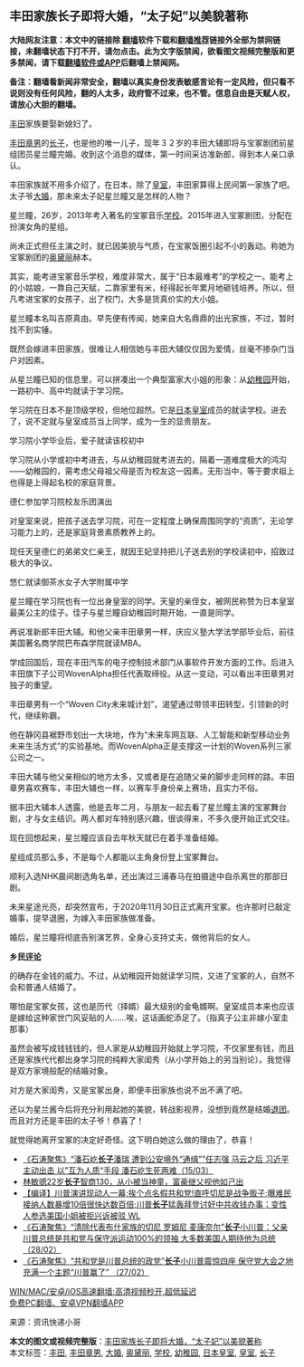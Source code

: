  <h2>丰田家族长子即将大婚，“太子妃”以美貌著称</h2> <p class="notice"><b>大陆网友注意：本文中的链接除 <a href="https://github.com/bannedbook/fanqiang" >翻墙</a>软件下载和<a href="https://github.com/killgcd/justmysocks/blob/master/README.md">翻墙推荐</a>链接外全部为禁网链接，未翻墙状态下打不开，请勿点击。此为文字版禁闻，欲看图文视频完整版和更多禁闻，请下载<a href="https://github.com/bannedbook/fanqiang">翻墙软件或APP</a>后翻墙上禁闻网。</p><p>备注：翻墙看新闻非常安全，翻墙以真实身份发表敏感言论有一定风险，但只看不说则没有任何风险，翻的人太多，政府管不过来，也不管。信息自由是天赋人权，请放心大胆的翻墙。</b></p>  <div class="entry"> <p id="conimg"><a href="https://www.bannedbook.org/bnews/tag/%e4%b8%b0%e7%94%b0/" class="st_tag internal_tag" rel="tag" title="标签 丰田 下的日志">丰田</a>家族要娶新媳妇了。</p> <p><a href="https://www.bannedbook.org/bnews/tag/%E4%B8%B0%E7%94%B0%E7%AB%A0%E7%94%B7/" class="st_tag internal_tag" rel="tag" title="标签 丰田章男 下的日志">丰田章男</a>的<a href="https://www.bannedbook.org/bnews/tag/%E9%95%BF%E5%AD%90/" class="st_tag internal_tag" rel="tag" title="标签 长子 下的日志">长子</a>，也是他的唯一儿子，现年３２岁的丰田大辅即将与宝冢剧团前星组团员星兰瞳完婚。收到这个消息的媒体，第一时间采访准新郎，得到本人亲口承认。</p> <p>丰田家族就不用多介绍了，在日本，除了<a href="https://www.bannedbook.org/bnews/tag/%E7%9A%87%E5%AE%A4/" class="st_tag internal_tag" rel="tag" title="标签 皇室 下的日志">皇室</a>，丰田家算得上民间第一家族了吧。太子爷<a href="https://www.bannedbook.org/bnews/tag/%E5%A4%A7%E5%A9%9A/" class="st_tag internal_tag" rel="tag" title="标签 大婚 下的日志">大婚</a>，那未来太子妃星兰瞳又是怎样的人物？</p> <p>星兰瞳，26岁，2013年考入著名的宝冢音乐<a href="https://www.bannedbook.org/bnews/tag/%e5%ad%a6%e6%a0%a1/" class="st_tag internal_tag" rel="tag" title="标签 学校 下的日志">学校</a>。2015年进入宝冢剧团，分配在扮演女角的星组。</p> <p>尚未正式担任主演之时，就已因美貌与气质，在宝冢饭圈引起不小的轰动。称她为宝冢剧团的<a href="https://www.bannedbook.org/bnews/tag/%E5%A5%A5%E9%BB%9B%E4%B8%BD/" class="st_tag internal_tag" rel="tag" title="标签 奥黛丽 下的日志">奥黛丽</a>赫本。</p> <p>其实，能考进宝冢音乐学校，难度非常大，属于“日本最难考”的学校之一。能考上的小姑娘，一靠自己天赋，二靠家里有米，经得起长年累月地砸钱培养。所以，但凡考进宝冢的女孩子，出了校门，大多是货真价实的大小姐。</p> <p>星兰瞳本名叫吉原真由。早先便有传闻，她来自大名鼎鼎的出光家族，不过，暂时找不到实锤。</p> <p>既然会嫁进丰田家族，很难让人相信她与丰田大辅仅仅因为爱情，丝毫不掺杂门当户对因素。</p> <p>从星兰瞳已知的信息里，可以拼凑出一个典型富家大小姐的形象：从<a href="https://www.bannedbook.org/bnews/tag/%E5%B9%BC%E7%A8%9A%E5%9B%AD/" class="st_tag internal_tag" rel="tag" title="标签 幼稚园 下的日志">幼稚园</a>开始，一路初中、高中均就读于学习院。</p>  <p>学习院在日本不是顶级学校，但地位超然。它是<a href="https://www.bannedbook.org/bnews/tag/%E6%97%A5%E6%9C%AC%E7%9A%87%E5%AE%A4/" class="st_tag internal_tag" rel="tag" title="标签 日本皇室 下的日志">日本皇室</a>成员的就读学校。进去了，说不定就与皇室成员当上同学，成为一生的显贵朋友。</p> <p>学习院小学毕业后，爱子就读该校初中</p> <p>学习院从小学或初中考进去，与从幼稚园就考进去的，隔着一道难度极大的鸿沟——幼稚园的，需考虑父母祖父母是否为校友这一因素。无形当中，等于要求祖上也得是上得起名校的家庭背景。</p> <p>德仁参加学习院校友乐团演出</p> <p>对皇室来说，把孩子送去学习院，可在一定程度上确保周围同学的“资质”，无论学习能力上的，还是家庭背景素质教养上的。</p> <p>现任天皇德仁的弟弟文仁亲王，就因王妃坚持把儿子送去别的学校读初中，招致过极大的争议。</p> <p>悠仁就读御茶水女子大学附属中学</p> <p>星兰瞳在学习院也有一位出身皇室的同学。天皇的亲侄女，被网民称赞为日本皇室最美公主的佳子。佳子与星兰瞳自幼稚园时期开始，一直是同学。</p> <p>再说准新郎丰田大辅。和他父亲丰田章男一样，庆应义塾大学法学部毕业后，前往美国著名商学院巴布森学院就读MBA。</p>  <p>学成回国后，现在丰田汽车的电子控制技术部门从事软件开发方面的工作。后进入丰田旗下子公司WovenAlpha担任代表取缔役。从这一变动，可以看出丰田章男对独子的重望。</p> <p>丰田章男有一个“Woven City未来城计划”，渴望通过带领丰田转型，引领新的时代，继续称霸。</p> <p>他在静冈县裾野市划出一大块地，作为“未来车网互联、人工智能和新型移动业务未来生活方式”的实验基地。而WovenAlpha正是支撑这一计划的Woven系列三家公司之一。</p> <p>丰田大辅与他父亲相似的地方太多，又或者是在追随父亲的脚步走同样的路。丰田章男喜欢赛车，丰田大辅也一样，以赛车手身份亲上赛场，且实力不俗。</p> <p>据丰田大辅本人透露，他是去年二月，与朋友一起去看了星兰瞳主演的宝冢舞台剧，才与女主结识。两人都对车特别感兴趣，很谈得来，不多久便开始正式交往。</p> <p>现在回想起来，星兰瞳应该自去年秋天就已在着手准备结婚。</p> <p>星组成员那么多，不是每个人都能以主角身份登上宝冢舞台。</p> <p>顺利入选NHK晨间剧选角名单，还出演过三浦春马在拍摄途中自杀离世的那部日剧。</p> <p>未来星途光亮，却突然宣布，于2020年11月30日正式离开宝冢。也许那时已敲定婚事，提早退圈，为嫁入丰田家族做准备。</p>  <p>婚后，星兰瞳将彻底告别演艺界，全身心支持丈夫，做他背后的女人。</p> <p><strong>乡民<span class='wp_keywordlink_affiliate'><a href="https://www.bannedbook.org/bnews/comments/" title="新闻评论" target="_blank">评论</a></span></strong></p> <p>的确存在金钱的威力。不过，从幼稚园开始就读学习院，又进了宝冢的人，自然不会和普通人结婚了。</p> <p>哪怕是宝冢女孩，这也是历代（择婿）最大级别的金龟婿啊。皇室成员本来也应该是嫁给这种家世门风妥贴的人……唉，这话画蛇添足了。（指真子公主非嫁小室圭那事）</p> <p>虽然会被写成钱钱钱的，但人家是从幼稚园开始就上学习院，不仅家里有钱，而且还是家族代代都出身学习院的纯粹大家闺秀（从小学开始上的另当别论）。我觉得是双方家境般配的结婚对象。</p> <p>对方是大家闺秀，又是宝冢出身，即便丰田家族也说不出不满了吧。</p> <p>还以为星兰酱今后将充分利用起她的美貌，转战影视界，没想到竟然是结婚<span class='wp_keywordlink'><a href="http://tuidang.epochtimes.com/" title="退出共青团" rel="nofollow" target="_blank">退团</a></span>。而且对方还是丰田的太子爷！恭喜了！</p> <p>就觉得她离开宝冢的决定好奇怪。这下明白她这么做的理由了，恭喜！</p> <ul class='op-related-articles' title='相关阅读'> <li><a href='https://www.bannedbook.org/bnews/bannedvideo/20210315/1505610.html' target='_blank'>《石涛聚焦》“潘石屹<b>长子</b>潘瑞 遭到公安境外“通缉””任志强 马云之后 习近平主动出击 以”互为人质“手段 潘石屹生死两难（15/03）</a></li> <li><a href='https://www.bannedbook.org/bnews/yule/20210304/1497880.html' target='_blank'>林敏骢22岁<b>长子</b>智商130，从小被当神童，富豪继父视他如己出</a></li> <li><a href='https://www.bannedbook.org/bnews/bannedvideo/20210302/1496434.html' target='_blank'>【编译】川普演讲现动人一幕;挨个点名假共和党!直呼切尼是战争贩子;曝难民接纳人数暴增10倍很快达数百倍;川普<b>长子</b>猛轰拜登讨好中共收钱办事；变性人参选美国小姐被拒兴诉被驳 WL</a></li> <li><a href='https://www.bannedbook.org/bnews/bannedvideo/20210228/1495743.html' target='_blank'>《石涛聚焦》“清除代表布什家族的切尼 罗姆尼 麦康奈尔”<b>长子</b>小川普：父亲川普总统是共和党与保守派运动100%的领袖 大多数美国人期待他为总统（28/02）</a></li> <li><a href='https://www.bannedbook.org/bnews/bannedvideo/20210228/1495232.html' target='_blank'>《石涛聚焦》“共和党是川普总统的政党”<b>长子</b>小川普震惊四座 保守党大会之地 充满一个主题“川普赢了” （27/02）</a></li> </ul> <p class="texttj"> <a href="https://github.com/bannedbook/fanqiang/wiki/V2ray%E6%9C%BA%E5%9C%BA" target="_blank">WIN/MAC/安卓/iOS高速翻墙:高清视频秒开,超低延迟</a><br/> <a href="https://github.com/bannedbook/fanqiang/wiki/%E7%A6%81%E9%97%BB%E7%BD%91%E5%AE%89%E5%8D%93%E7%BF%BB%E5%A2%99%E6%96%B0%E9%97%BBAPP" target="_blank">免费PC翻墙、安卓VPN翻墙APP</a></p> <p> 来源：资讯快递小哥 </p><a name='sharetosocial'></a>       <div><b>本文的图文或视频完整版</b>：<a href='https://www.bannedbook.org/bnews/cnnews/20210320/1508707.html'>丰田家族长子即将大婚，“太子妃”以美貌著称</a></div>  </div><!--END ENTRY--> <div class="postfooter"> <div>本文标签：<a href="https://www.bannedbook.org/bnews/tag/%e4%b8%b0%e7%94%b0/" rel="tag">丰田</a>, <a href="https://www.bannedbook.org/bnews/tag/%E4%B8%B0%E7%94%B0%E7%AB%A0%E7%94%B7/" rel="tag">丰田章男</a>, <a href="https://www.bannedbook.org/bnews/tag/%E5%A4%A7%E5%A9%9A/" rel="tag">大婚</a>, <a href="https://www.bannedbook.org/bnews/tag/%E5%A5%A5%E9%BB%9B%E4%B8%BD/" rel="tag">奥黛丽</a>, <a href="https://www.bannedbook.org/bnews/tag/%e5%ad%a6%e6%a0%a1/" rel="tag">学校</a>, <a href="https://www.bannedbook.org/bnews/tag/%E5%B9%BC%E7%A8%9A%E5%9B%AD/" rel="tag">幼稚园</a>, <a href="https://www.bannedbook.org/bnews/tag/%E6%97%A5%E6%9C%AC%E7%9A%87%E5%AE%A4/" rel="tag">日本皇室</a>, <a href="https://www.bannedbook.org/bnews/tag/%E7%9A%87%E5%AE%A4/" rel="tag">皇室</a>, <a href="https://www.bannedbook.org/bnews/tag/%E9%95%BF%E5%AD%90/" rel="tag">长子</a></div>  </div><!--END POSTFOOTER--> 